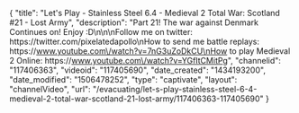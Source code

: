 {
    "title": "Let's Play - Stainless Steel 6.4 - Medieval 2 Total War: Scotland #21 - Lost Army",
    "description": "Part 21!  The war against Denmark Continues on! Enjoy :D\n\n\nFollow me on twitter: https:\/\/twitter.com\/pixelatedapollo\nHow to send me battle replays: https:\/\/www.youtube.com\/watch?v=7nG3uZoDkCU\nHow to play Medieval 2 Online: https:\/\/www.youtube.com\/watch?v=YGfItCMitPg",
    "channelid": "117406363",
    "videoid": "117405690",
    "date_created": "1434193200",
    "date_modified": "1506478252",
    "type": "captivate",
    "layout": "channelVideo",
    "url": "\/evacuating\/let-s-play-stainless-steel-6-4-medieval-2-total-war-scotland-21-lost-army\/117406363-117405690"
}